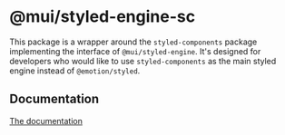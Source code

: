 # @mui/styled-engine-sc

This package is a wrapper around the `styled-components` package implementing the interface of `@mui/styled-engine`.
It's designed for developers who would like to use `styled-components` as the main styled engine instead of `@emotion/styled`.

## Documentation

<!-- #default-branch-switch -->

[The documentation](https://mui.com/guides/styled-engine/)

